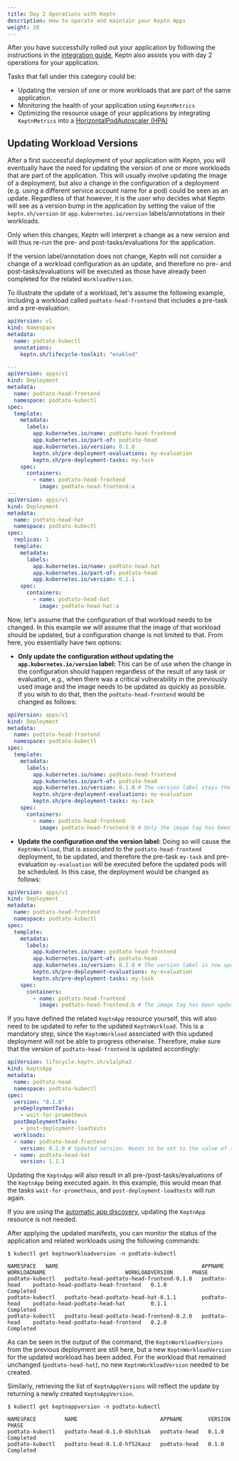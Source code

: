 ```yaml
---
title: Day 2 Operations with Keptn
description: How to operate and maintain your Keptn Apps
weight: 20
---
```


After you have successfully rolled out your application by following
the instructions in the [integration guide](../integrate),
Keptn also assists you with day 2 operations for your application.

Tasks that fall under this category could be:

* Updating the version of one or more workloads that are part of
the same application.
* Monitoring the health of your application using `KeptnMetrics`
* Optimizing the resource usage of your applications by integrating
`KeptnMetrics` into a
[HorizontalPodAutoscaler (HPA)](https://kubernetes.io/docs/tasks/run-application/horizontal-pod-autoscale/)

## Updating Workload Versions

After a first successful deployment of your application with Keptn,
you will eventually have the need for updating the version of one or
more workloads that are part of the application.
This will usually involve updating the image of a deployment,
but also a change in the configuration of a deployment
(e.g. using a different service account name for a pod) could be seen as
an update.
Regardless of that however, it is the user who decides what Keptn
will see as a version bump in the application by setting the value of
the `keptn.sh/version` or `app.kubernetes.io/version` labels/annotations
in their workloads.

Only when this changes, Keptn will interpret a change as a new version
and will thus re-run the pre- and post-tasks/evaluations for the application.

If the version label/annotation does not change, Keptn will not consider
a change of a workload configuration as an update, and therefore no pre-
and post-tasks/evaluations will be executed as those have already been
completed for the related `WorkloadVersion`.

To illustrate the update of a workload,
let's assume the following example, including
a workload called `podtato-head-frontend` that includes a pre-task and
a pre-evaluation.

```yaml
apiVersion: v1
kind: Namespace
metadata:
  name: podtato-kubectl
  annotations:
    keptn.sh/lifecycle-toolkit: "enabled"

---
apiVersion: apps/v1
kind: Deployment
metadata:
  name: podtato-head-frontend
  namespace: podtato-kubectl
spec:
  template:
    metadata:
      labels:
        app.kubernetes.io/name: podtato-head-frontend
        app.kubernetes.io/part-of: podtato-head
        app.kubernetes.io/version: 0.1.0
        keptn.sh/pre-deployment-evaluations: my-evaluation
        keptn.sh/pre-deployment-tasks: my-task
    spec:
      containers:
        - name: podtato-head-frontend
          image: podtato-head-frontend:a
---
apiVersion: apps/v1
kind: Deployment
metadata:
  name: podtato-head-hat
  namespace: podtato-kubectl
spec:
  replicas: 1
  template:
    metadata:
      labels:
        app.kubernetes.io/name: podtato-head-hat
        app.kubernetes.io/part-of: podtato-head
        app.kubernetes.io/version: 0.1.1
    spec:
      containers:
        - name: podtato-head-hat
          image: podtato-head-hat:a
```

Now, let's assume that the configuration of that workload needs to be changed.
In this example we will assume that the image of that workload
should be updated, but a configuration change is not limited to that.
From here, you essentially have two options:

* **Only update the configuration *without* updating the `app.kubernetes.io/version`
label:** This can be of use when the change in the configuration should happen regardless
of the result of any task or evaluation, e.g., when there was a critical
vulnerability in the previously used image and the image needs to be updated as quickly as possible.
If you wish to do that, then the `podtato-head-frontend` would be changed as follows:

```yaml
apiVersion: apps/v1
kind: Deployment
metadata:
  name: podtato-head-frontend
  namespace: podtato-kubectl
spec:
  template:
    metadata:
      labels:
        app.kubernetes.io/name: podtato-head-frontend
        app.kubernetes.io/part-of: podtato-head
        app.kubernetes.io/version: 0.1.0 # The version label stays the same and therefore no related KeptnWorkload will be affected
        keptn.sh/pre-deployment-evaluations: my-evaluation
        keptn.sh/pre-deployment-tasks: my-task
    spec:
      containers:
        - name: podtato-head-frontend
          image: podtato-head-frontend:b # Only the image tag has been updated from 'a' to 'b'
```

* **Update the configuration *and* the version label:** Doing so will cause the
`KeptnWorkload`, that is associated to the `podtato-head-frontend` deployment,
to be updated, and therefore the pre-task `my-task` and pre-evaluation `my-evaluation`
will be executed before the updated pods will be scheduled.
In this case, the deployment would be changed as follows:

```yaml
apiVersion: apps/v1
kind: Deployment
metadata:
  name: podtato-head-frontend
  namespace: podtato-kubectl
spec:
  template:
    metadata:
      labels:
        app.kubernetes.io/name: podtato-head-frontend
        app.kubernetes.io/part-of: podtato-head
        app.kubernetes.io/version: 0.2.0 # The version label is now updated as well
        keptn.sh/pre-deployment-evaluations: my-evaluation
        keptn.sh/pre-deployment-tasks: my-task
    spec:
      containers:
        - name: podtato-head-frontend
          image: podtato-head-frontend:b # The image tag has been updated from 'a' to 'b'
```

If you have defined the related `KeptnApp` resource yourself,
this will also need to be updated to refer to the updated `KeptnWorkload`.
This is a mandatory step, since the `KeptnWorkload` associated with
this updated deployment will not be able to progress otherwise.
Therefore, make sure that the version of `podtato-head-frontend`
is updated accordingly:

```yaml
apiVersion: lifecycle.keptn.sh/v1alpha3
kind: KeptnApp
metadata:
  name: podtato-head
  namespace: podtato-kubectl
spec:
  version: "0.1.0"
  preDeploymentTasks:
    - wait-for-prometheus
  postDeploymentTasks:
    - post-deployment-loadtests
  workloads:
  - name: podtato-head-frontend
    version: 0.2.0 # Updated version. Needs to be set to the value of the 'app.kubernetes.io/version' label of the updated deployment
  - name: podtato-head-hat
    version: 1.1.1
```

Updating the `KeptnApp` will also result in all pre-/post-tasks/evaluations
of the `KeptnApp` being executed again.
In this example, this would mean that the tasks `wait-for-prometheus`,
and `post-deployment-loadtests` will run again.

If you are using the [automatic app discovery](../integrate#use-keptn-automatic-app-discovery),
updating the `KeptnApp` resource is not needed.

After applying the updated manifests, you can monitor the status
of the application and related workloads using the following commands:

```shell
$ kubectl get keptnworkloadversion -n podtato-kubectl

NAMESPACE   NAME                                             APPNAME         WORKLOADNAME                         WORKLOADVERSION      PHASE
podtato-kubectl   podtato-head-podtato-head-frontend-0.1.0   podtato-head    podtato-head-podtato-head-frontend   0.1.0                Completed
podtato-kubectl   podtato-head-podtato-head-hat-0.1.1        podtato-head    podtato-head-podtato-head-hat        0.1.1                Completed
podtato-kubectl   podtato-head-podtato-head-frontend-0.2.0   podtato-head    podtato-head-podtato-head-frontend   0.2.0                Completed
```

As can be seen in the output of the command, the `KeptnWorkloadVersions` from the previous deployment
are still here, but a new `KeptnWorkloadVersion` for the updated workload has been added.
For the workload that remained unchanged (`podtato-head-hat`), no new `KeptnWorkloadVersion`
needed to be created.

Similarly, retrieving the list of `KeptnAppVersions` will reflect the update by
returning a newly created `KeptnAppVersion`.

```shell
$ kubectl get keptnappversion -n podtato-kubectl

NAMESPACE         NAME                          APPNAME        VERSION   PHASE
podtato-kubectl   podtato-head-0.1.0-6bch3iak   podtato-head   0.1.0     Completed
podtato-kubectl   podtato-head-0.1.0-hf52kauz   podtato-head   0.1.0     Completed
```